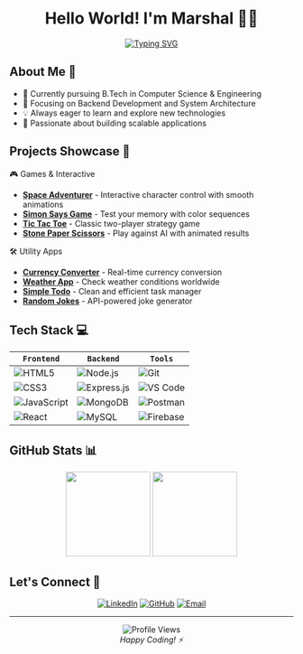 <div align="center">
  
# Hello World! I'm Marshal 👨‍💻

[![Typing SVG](https://readme-typing-svg.herokuapp.com?font=Fira+Code&weight=500&size=25&duration=3000&pause=1000&color=3B88C3&center=true&vCenter=true&random=false&width=435&lines=Backend+Developer;Computer+Science+Student;Always+Learning+New+Things)](https://git.io/typing-svg)

</div>

## About Me 🎯

- 🔭 Currently pursuing B.Tech in Computer Science & Engineering
- 🌱 Focusing on Backend Development and System Architecture
- 💡 Always eager to learn and explore new technologies
- 🚀 Passionate about building scalable applications

## Projects Showcase 🚀


🎮 Games & Interactive

* [**Space Adventurer**](https://marshal-alone.github.io/Small-Projects/Small%20Projects/0006%20Move%20Character/index.html) - Interactive character control with smooth animations
* [**Simon Says Game**](Small%20Projects/008%20Simon%20Says%20Game/index.html) - Test your memory with color sequences
* [**Tic Tac Toe**](Small%20Projects/0001%20Tic-Tac-Toe/index.html) - Classic two-player strategy game
* [**Stone Paper Scissors**](Small%20Projects/0002%20Stone-Paper-Scissor/index.html) - Play against AI with animated results




<summary>🛠️ Utility Apps</summary>

* [**Currency Converter**](Small%20Projects/0005%20Currency-Convertor-API/index.html) - Real-time currency conversion
* [**Weather App**](Small%20Projects/0004%20Weather-API/index.html) - Check weather conditions worldwide
* [**Simple Todo**](Small%20Projects/007%20Simple%20To-Do/index.html) - Clean and efficient task manager
* [**Random Jokes**](Small%20Projects/0003%20Random-rokes-API/index.html) - API-powered joke generator

</details>

## Tech Stack 💻

<div align="center">

`Frontend` | `Backend` | `Tools`
---|---|---
![HTML5](https://img.shields.io/badge/HTML5-E34F26?style=flat&logo=html5&logoColor=white) | ![Node.js](https://img.shields.io/badge/Node.js-339933?style=flat&logo=node.js&logoColor=white) | ![Git](https://img.shields.io/badge/Git-F05032?style=flat&logo=git&logoColor=white)
![CSS3](https://img.shields.io/badge/CSS3-1572B6?style=flat&logo=css3&logoColor=white) | ![Express.js](https://img.shields.io/badge/Express.js-000000?style=flat&logo=express&logoColor=white) | ![VS Code](https://img.shields.io/badge/VS_Code-007ACC?style=flat&logo=visual-studio-code&logoColor=white)
![JavaScript](https://img.shields.io/badge/JavaScript-F7DF1E?style=flat&logo=javascript&logoColor=black) | ![MongoDB](https://img.shields.io/badge/MongoDB-47A248?style=flat&logo=mongodb&logoColor=white) | ![Postman](https://img.shields.io/badge/Postman-FF6C37?style=flat&logo=postman&logoColor=white)
![React](https://img.shields.io/badge/React-20232A?style=flat&logo=react&logoColor=61DAFB) | ![MySQL](https://img.shields.io/badge/MySQL-4479A1?style=flat&logo=mysql&logoColor=white) | ![Firebase](https://img.shields.io/badge/Firebase-FFCA28?style=flat&logo=firebase&logoColor=black)

</div>

## GitHub Stats 📊

<div align="center">
  <img src="https://github-readme-stats.vercel.app/api?username=Marshal-Alone&show_icons=true&theme=tokyonight&hide_border=true&bg_color=0D1117" height="150"/>
  <img src="https://github-readme-streak-stats.herokuapp.com/?user=Marshal-Alone&theme=tokyonight&hide_border=true&background=0D1117" height="150"/>
</div>

## Let's Connect 🤝

<div align="center">
  
[![LinkedIn](https://img.shields.io/badge/LinkedIn-0077B5?style=for-the-badge&logo=linkedin&logoColor=white)](https://linkedin.com/in/marshal-alone)
[![GitHub](https://img.shields.io/badge/GitHub-100000?style=for-the-badge&logo=github&logoColor=white)](https://github.com/Marshal-Alone)
[![Email](https://img.shields.io/badge/Email-D14836?style=for-the-badge&logo=gmail&logoColor=white)](mailto:marshal3869@gmail.com)

</div>

---

<div align="center">
  <img src="https://komarev.com/ghpvc/?username=Marshal-Alone&label=Profile%20Views&color=0e75b6&style=flat" alt="Profile Views" />
  <br/>
  <i>Happy Coding! ⚡</i>
</div>
